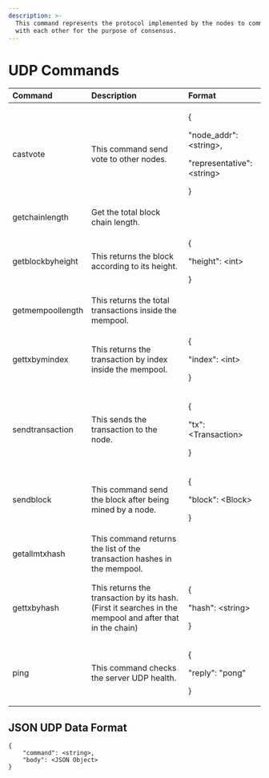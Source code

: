 ```yaml
---
description: >-
  This command represents the protocol implemented by the nodes to communicate
  with each other for the purpose of consensus.
---
```


# UDP Commands



<table>
  <thead>
    <tr>
      <th style="text-align:left">Command</th>
      <th style="text-align:left">Description</th>
      <th style="text-align:left">Format</th>
    </tr>
  </thead>
  <tbody>
    <tr>
      <td style="text-align:left">castvote</td>
      <td style="text-align:left">This command send vote to other nodes.</td>
      <td style="text-align:left">
        <p>{</p>
        <p>&quot;node_addr&quot;: &lt;string&gt;,</p>
        <p>&quot;representative&quot;: &lt;string&gt;</p>
        <p>}</p>
      </td>
    </tr>
    <tr>
      <td style="text-align:left">getchainlength</td>
      <td style="text-align:left">Get the total block chain length.</td>
      <td style="text-align:left"></td>
    </tr>
    <tr>
      <td style="text-align:left">getblockbyheight</td>
      <td style="text-align:left">This returns the block according to its height.</td>
      <td style="text-align:left">
        <p>{</p>
        <p>&quot;height&quot;: &lt;int&gt;</p>
        <p>}</p>
      </td>
    </tr>
    <tr>
      <td style="text-align:left">getmempoollength</td>
      <td style="text-align:left">This returns the total transactions inside the mempool.</td>
      <td style="text-align:left"></td>
    </tr>
    <tr>
      <td style="text-align:left">gettxbymindex</td>
      <td style="text-align:left">This returns the transaction by index inside the mempool.</td>
      <td style="text-align:left">
        <p>{</p>
        <p>&quot;index&quot;: &lt;int&gt;</p>
        <p>}</p>
      </td>
    </tr>
    <tr>
      <td style="text-align:left">sendtransaction</td>
      <td style="text-align:left">This sends the transaction to the node.</td>
      <td style="text-align:left">
        <p>{</p>
        <p>&quot;tx&quot;: &lt;Transaction&gt;</p>
        <p>}</p>
      </td>
    </tr>
    <tr>
      <td style="text-align:left">sendblock</td>
      <td style="text-align:left">This command send the block after being mined by a node.</td>
      <td style="text-align:left">
        <p>{</p>
        <p>&quot;block&quot;: &lt;Block&gt;</p>
        <p>}</p>
      </td>
    </tr>
    <tr>
      <td style="text-align:left">getallmtxhash</td>
      <td style="text-align:left">This command returns the list of the transaction hashes in the mempool.</td>
      <td
      style="text-align:left"></td>
    </tr>
    <tr>
      <td style="text-align:left">gettxbyhash</td>
      <td style="text-align:left">This returns the transaction by its hash. (First it searches in the mempool
        and after that in the chain)</td>
      <td style="text-align:left">
        <p>{</p>
        <p>&quot;hash&quot;: &lt;string&gt;</p>
        <p>}</p>
      </td>
    </tr>
    <tr>
      <td style="text-align:left">ping</td>
      <td style="text-align:left">This command checks the server UDP health.</td>
      <td style="text-align:left">
        <p>{</p>
        <p>&quot;reply&quot;: &quot;pong&quot;</p>
        <p>}</p>
      </td>
    </tr>
  </tbody>
</table>

## JSON UDP Data Format

```text
{
    "command": <string>,
    "body": <JSON Object>
}
```



## 

